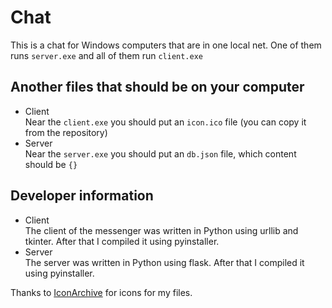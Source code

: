 # Chat
This is a chat for Windows computers that are in one local net. One of them runs `server.exe` and all of them run `client.exe`
## Another files that should be on your computer
- Client    
Near the `client.exe` you should put an `icon.ico` file (you can copy it from the repository)
- Server     
Near the `server.exe` you should put an `db.json` file, which content should be `{}`
## Developer information 
- Client      
The client of the messenger was written in Python using urllib and tkinter. After that I compiled it using pyinstaller. 
- Server      
The server was written in Python using flask. After that I compiled it using pyinstaller.

Thanks to [IconArchive](https://iconarchive.com) for icons for my files.
